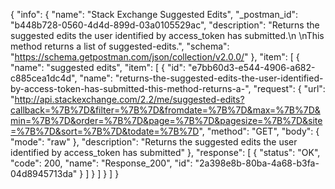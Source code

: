 {
  "info": {
    "name": "Stack Exchange Suggested Edits",
    "_postman_id": "b448b728-0560-4d4d-899d-03a0105529ac",
    "description": "Returns the suggested edits the user identified by access_token has submitted.\n \nThis method returns a list of suggested-edits.",
    "schema": "https://schema.getpostman.com/json/collection/v2.0.0/"
  },
  "item": [
    {
      "name": "suggested edits",
      "item": [
        {
          "id": "e7bb60d3-e544-4906-a682-c885cea1dc4d",
          "name": "returns-the-suggested-edits-the-user-identified-by-access-token-has-submitted-this-method-returns-a-",
          "request": {
            "url": "http://api.stackexchange.com/2.2/me/suggested-edits?callback=%7B%7D&filter=%7B%7D&fromdate=%7B%7D&max=%7B%7D&min=%7B%7D&order=%7B%7D&page=%7B%7D&pagesize=%7B%7D&site=%7B%7D&sort=%7B%7D&todate=%7B%7D",
            "method": "GET",
            "body": {
              "mode": "raw"
            },
            "description": "Returns the suggested edits the user identified by access_token has submitted"
          },
          "response": [
            {
              "status": "OK",
              "code": 200,
              "name": "Response_200",
              "id": "2a398e8b-80ba-4a68-b3fa-04d8945713da"
            }
          ]
        }
      ]
    }
  ]
}